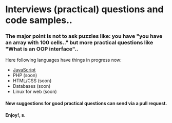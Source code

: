 # Interviews (practical) questions and code samples..
### The major point is not to ask puzzles like: you have "you have an array with 100 cells.." but more practical questions like "What is an OOP interface".. 

Here following languages have things in progress now:

* [JavaScript](js/)
* PHP (soon)
* HTML/CSS (soon)
* Databases (soon)
* Linux for web (soon)

#### New suggestions for good practical questions can send via a pull request.
#### Enjoy!, s.
